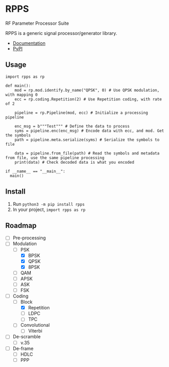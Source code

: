 # RPPS
 RF Parameter Processor Suite

RPPS is a generic signal processor/generator library.

 - [Documentation](https://anonoei.github.io/RPPS/)
 - [PyPI](https://pypi.org/project/rpps/)

## Usage
```
import rpps as rp

def main():
    mod = rp.mod.identify.by_name("QPSK", 0) # Use QPSK modulation, with mapping 0
    ecc = rp.coding.Repetition(2) # Use Repetition coding, with rate of 2

    pipeline = rp.Pipeline(mod, ecc) # Initialize a processing pipeline

    enc_msg = b"""Test""" # Define the data to process
    syms = pipeline.enc(enc_msg) # Encode data with ecc, and mod. Get the symbols
    path = pipeline.meta.serialize(syms) # Serialize the symbols to file

    data = pipeline.from_file(path) # Read the symbols and metadata from file, use the same pipeline processing
    print(data) # Check decoded data is what you encoded

if __name__ == "__main__":
  main()
```

## Install
1. Run `python3 -m pip install rpps`
2. In your project, `import rpps as rp`

## Roadmap
 - [ ] Pre-processing
 - [ ] Modulation
   - [ ] PSK
     - [X] BPSK
     - [X] QPSK
     - [X] 8PSK
   - [ ] QAM
   - [ ] APSK
   - [ ] ASK
   - [ ] FSK
 - [ ] Coding
   - [ ] Block
     - [X] Repetition
     - [ ] LDPC
     - [ ] TPC
   - [ ] Convolutional
     - [ ] Viterbi
 - [ ] De-scramble
   - [ ] v.35
 - [ ] De-frame
   - [ ] HDLC
   - [ ] PPP
